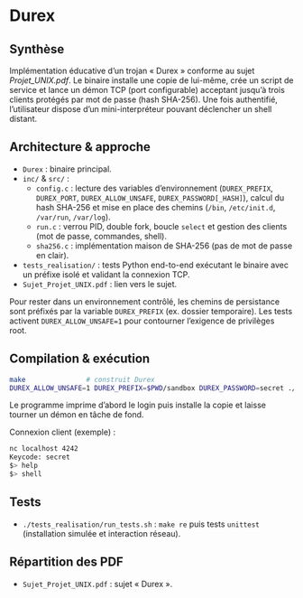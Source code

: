 # Durex

## Synthèse
Implémentation éducative d’un trojan « Durex » conforme au sujet *Projet_UNIX.pdf*. Le binaire installe une copie de lui-même, crée un script de service et lance un démon TCP (port configurable) acceptant jusqu’à trois clients protégés par mot de passe (hash SHA-256). Une fois authentifié, l’utilisateur dispose d’un mini-interpréteur pouvant déclencher un shell distant.

## Architecture & approche
- `Durex` : binaire principal.
- `inc/` & `src/` :
  - `config.c` : lecture des variables d’environnement (`DUREX_PREFIX`, `DUREX_PORT`, `DUREX_ALLOW_UNSAFE`, `DUREX_PASSWORD[_HASH]`), calcul du hash SHA-256 et mise en place des chemins (`/bin`, `/etc/init.d`, `/var/run`, `/var/log`).
  - `run.c` : verrou PID, double fork, boucle `select` et gestion des clients (mot de passe, commandes, shell).
  - `sha256.c` : implémentation maison de SHA-256 (pas de mot de passe en clair).
- `tests_realisation/` : tests Python end-to-end exécutant le binaire avec un préfixe isolé et validant la connexion TCP.
- `Sujet_Projet_UNIX.pdf` : lien vers le sujet.

Pour rester dans un environnement contrôlé, les chemins de persistance sont préfixés par la variable `DUREX_PREFIX` (ex. dossier temporaire). Les tests activent `DUREX_ALLOW_UNSAFE=1` pour contourner l’exigence de privilèges root.

## Compilation & exécution
```bash
make               # construit Durex
DUREX_ALLOW_UNSAFE=1 DUREX_PREFIX=$PWD/sandbox DUREX_PASSWORD=secret ./Durex
```
Le programme imprime d’abord le login puis installe la copie et laisse tourner un démon en tâche de fond.

Connexion client (exemple) :
```bash
nc localhost 4242
Keycode: secret
$> help
$> shell
```

## Tests
- `./tests_realisation/run_tests.sh` : `make re` puis tests `unittest` (installation simulée et interaction réseau).

## Répartition des PDF
- `Sujet_Projet_UNIX.pdf` : sujet « Durex ».
